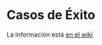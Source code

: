 # Casos de Éxito

La información está [en el wiki](https://github.com/codeforspain/casosdeexito/wiki/Inicio)
